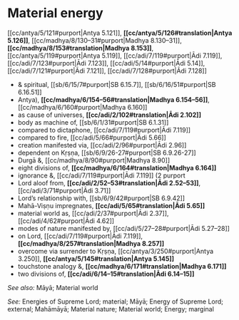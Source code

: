 # Material energy

[[cc/antya/5/121#purport|Antya 5.121]], **[[cc/antya/5/126#translation|Antya 5.126]]**, [[cc/madhya/8/130–31#purport|Madhya 8.130–31]], **[[cc/madhya/8/153#translation|Madhya 8.153]]**, [[cc/antya/5/119#purport|Antya 5.119]], [[cc/adi/7/119#purport|Ādi 7.119]], [[cc/adi/7/123#purport|Ādi 7.123]], [[cc/adi/5/14#purport|Ādi 5.14]], [[cc/adi/7/121#purport|Ādi 7.121]], [[cc/adi/7/128#purport|Ādi 7.128]]

* & spiritual, [[sb/6/15/7#purport|SB 6.15.7]], [[sb/6/16/51#purport|SB 6.16.51]]
* Antya), **[[cc/madhya/6/154–56#translation|Madhya 6.154–56]]**, [[cc/madhya/6/160#purport|Madhya 6.160]]
* as cause of universes, **[[cc/adi/2/102#translation|Ādi 2.102]]**
* body as machine of, [[sb/6/1/31#purport|SB 6.1.31]]
* compared to dictaphone, [[cc/adi/7/119#purport|Ādi 7.119]]
* compared to fire, [[cc/adi/5/66#purport|Ādi 5.66]]
* creation manifested via, [[cc/adi/2/96#purport|Ādi 2.96]]
* dependent on Kṛṣṇa, [[sb/6/9/26-27#purport|SB 6.9.26-27]]
* Durgā &, [[cc/madhya/8/90#purport|Madhya 8.90]]
* eight divisions of, **[[cc/madhya/6/164#translation|Madhya 6.164]]**
* ignorance &, [[cc/adi/7/119#purport|Ādi 7.119]] (2 purport
* Lord aloof from, **[[cc/adi/2/52–53#translation|Ādi 2.52–53]]**, [[cc/adi/3/71#purport|Ādi 3.71]]
* Lord’s relationship with, [[sb/6/9/42#purport|SB 6.9.42]]
* Mahā-Viṣṇu impregnates, **[[cc/adi/5/65#translation|Ādi 5.65]]**
* material world as, [[cc/adi/2/37#purport|Ādi 2.37]], [[cc/adi/4/62#purport|Ādi 4.62]]
* modes of nature manifested by, [[cc/adi/5/27–28#purport|Ādi 5.27–28]]
* on Lord, [[cc/adi/7/119#purport|Ādi 7.119]], **[[cc/madhya/8/257#translation|Madhya 8.257]]**
* overcome via surrender to Kṛṣṇa, [[cc/antya/3/250#purport|Antya 3.250]], **[[cc/antya/5/145#translation|Antya 5.145]]**
* touchstone analogy &, **[[cc/madhya/6/171#translation|Madhya 6.171]]**
* two divisions of, **[[cc/adi/6/14–15#translation|Ādi 6.14–15]]**

*See also:* Māyā; Material world

*See:* Energies of Supreme Lord; material; Māyā; Energy of Supreme Lord; external; Mahāmāyā; Material nature; Material world; Energy; marginal
